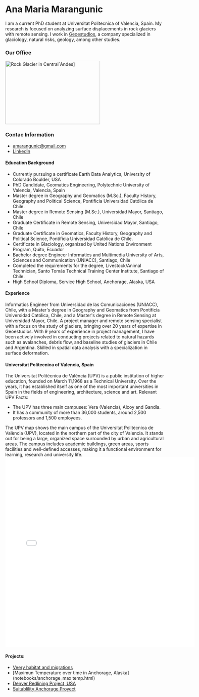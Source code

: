 # Ana Maria Marangunic

I am a current PhD student at Universitat Politecnica of Valencia, Spain. My research is focused on analyzing surface displacements in rock glaciers with remote sensing. 
I work in [Geoestudios](https://geoestudios.cl), a company specialized in glaciology, natural risks, geology, among other studies.

### Our Office
<img src="img/20190215_090613.jpg" alt="Rock Glacier in Central´Andes]" width="300" height="200">

### Contac Information
* amarangunic@gmail.com
* [Linkedin](https://linkedin.com/in/ana-maría-marangunic-vrsalovic-44a89160)

#### Education Background
* Currently pursuing a certificate Earth Data Analytics, University of Colorado Boulder, USA
* PhD Candidate, Geomatics Engineering, Polytechnic University of Valencia, Valencia, Spain
* Master degree in Geography and Geomatics (M.Sc.), Faculty History, Geography and Political Science, Pontificia Universidad Católica de Chile.
* Master degree in Remote Sensing (M.Sc.), Universidad Mayor, Santiago, Chile
* Graduate Certificate in Remote Sensing, Universidad Mayor, Santiago, Chile
* Graduate Certificate in Geomatics, Faculty History, Geography and Political Science, Pontificia Universidad Católica de Chile.
* Certificate in Glaciology, organized by United Nations Environment Program, Quito, Ecuador
* Bachelor degree Engineer Informatics and Multimedia University of Arts, Sciences and Communication (UNIACC),   Santiago, Chile
* Completed the requirements for the degree, Livestock/Animal Technician, Santo Tomás Technical Training Center Institute, Santiago of Chile.
* High School Diploma, Service High School, Anchorage, Alaska, USA

#### Experience
Informatics Engineer from Universidad de las Comunicaciones (UNIACC), Chile, with a Master's degree in Geography and Geomatics from Pontificia Universidad Católica, Chile,
and a Master's degree in Remote Sensing at Universidad Mayor, Chile. A project manager and remote sensing specialist with a focus on the study of glaciers, bringing over
20 years of expertise in Geoestudios. With 9 years of experience in project management, I have been actively involved in conducting projects related to natural hazards 
such as avalanches, debris flow, and baseline studies of glaciers in Chile and Argentina. Skilled in spatial data analysis with a specialization in surface deformation.

#### Universitat Politecnica of Valencia, Spain
The Universitat Politècnica de València (UPV) is a public institution of higher education, founded on March 11,1968 as a Technical University. Over the years, it has
established itself as one of the most important universities in Spain in the fields of engineering, architecture, science and art.
Relevant UPV Facts:
* The UPV has three main campuses: Vera (Valencia), Alcoy and Gandía.
* It has a community of more than 36,000 students, around 2,500 professors and 1,500 employees.

The UPV map shows the main campus of the Universitat Politècnica de València (UPV), located in the northern part of the city of Valencia. It stands out for being a large,
organized space surrounded by urban and agricultural areas.
The campus includes academic buildings, green areas, sports facilities and well-defined accesses, making it a functional environment for learning, research and university life.
<embed type="text/html" src="img/upv.html" width="600" height="600">


#### Projects:
* [Veery habitat and migrations](notebooks/veery-migatrion.html)
* [Maximun Temperature over time in Anchorage, Alaska](notebooks/anchorage_max temp.html)
* [Denver Redlining Project, USA](notebooks/combined_redlining_report.html)
* [Suitablility Anchorage Proyect](notebook/anchorage_habitat_suitability_small.html)
